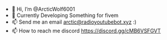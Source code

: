 - 👋 Hi, I’m @ArcticWolf6001
- 👀 Currently Developing Something for fivem
- 📫 Send me an email arctic@radioyoutubebot.xyz :)
- 📫 How to reach me discord https://discord.gg/cMB6VSFGVT

<!---
I'll put something in here eventually xD
--->

